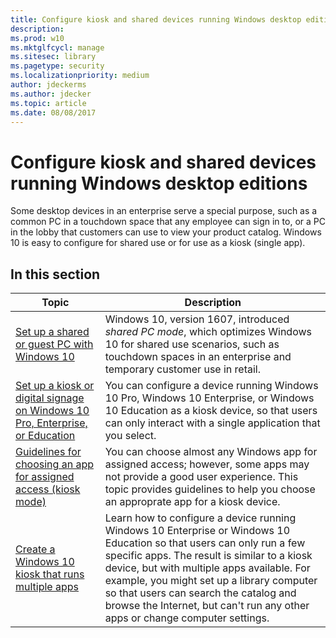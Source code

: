 ```yaml
---
title: Configure kiosk and shared devices running Windows desktop editions (Windows 10)
description: 
ms.prod: w10
ms.mktglfcycl: manage
ms.sitesec: library
ms.pagetype: security
ms.localizationpriority: medium
author: jdeckerms
ms.author: jdecker
ms.topic: article
ms.date: 08/08/2017
---
```


# Configure kiosk and shared devices running Windows desktop editions

Some desktop devices in an enterprise serve a special purpose, such as a common PC in a touchdown space that any employee can sign in to, or a PC in the lobby that customers can use to view your product catalog. Windows 10 is easy to configure for shared use or for use as a kiosk (single app).

## In this section

| Topic | Description |
| --- | --- |
| [Set up a shared or guest PC with Windows 10](set-up-shared-or-guest-pc.md) | Windows 10, version 1607, introduced *shared PC mode*, which optimizes Windows 10 for shared use scenarios, such as touchdown spaces in an enterprise and temporary customer use in retail.  |
|  [Set up a kiosk or digital signage on Windows 10 Pro, Enterprise, or Education](setup-kiosk-digital-signage.md) | You can configure a device running Windows 10 Pro, Windows 10 Enterprise, or Windows 10 Education as a kiosk device, so that users can only interact with a single application that you select.  |
| [Guidelines for choosing an app for assigned access (kiosk mode)](guidelines-for-assigned-access-app.md) | You can choose almost any Windows app for assigned access; however, some apps may not provide a good user experience. This topic provides guidelines to help you choose an approprate app for a kiosk device.  |
| [Create a Windows 10 kiosk that runs multiple apps](lock-down-windows-10-to-specific-apps.md) | Learn how to configure a device running Windows 10 Enterprise or Windows 10 Education so that users can only run a few specific apps. The result is similar to a kiosk device, but with multiple apps available. For example, you might set up a library computer so that users can search the catalog and browse the Internet, but can't run any other apps or change computer settings. |